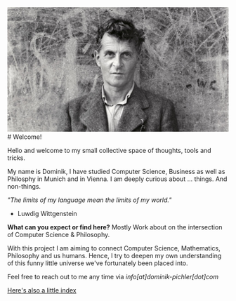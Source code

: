 

<img src="assets/images/ludwi.jpg" alt="Alt text" style="max-width: 100%;">


<br>
# Welcome! 



Hello and welcome to my small collective space of thoughts, tools and tricks. 

My name is Dominik, I have studied Computer Science, Business as well as Philosphy in Munich and in Vienna.
I am deeply curious about ... things. And non-things.


*"The limits of my language mean the limits of my world."*
- Luwdig Wittgenstein


**What can you expect or find here?** 
Mostly Work about on the intersection of Computer Science & Philosophy. 

With this project I am aiming to connect Computer Science, Mathematics, Philosophy and us humans.
Hence, I try to deepen my own understanding of this funny little universe we've fortunately been placed into. 







Feel free to reach out to me any time via *info[at]dominik-pichler[dot]com*





[Here's also a little index](test.md)





